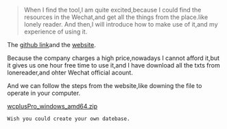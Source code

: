 > When I find the tool,I am quite excited,because I could find the resources in the Wechat,and get all the things from the place.like lonely reader.
And then,I will introduce how to make use of it,and my experience of using it.

The [github link](https://github.com/wonderfulsuccess/weixin_crawler)and the [website](https://www.wcplus.cn/?s=g).

Because the company charges a high price,nowadays I cannot afford it,but it gives us one hour free time to use it,and I have download all the txts from lonereader,and ohter Wechat official acount.

And we can follow the steps from the website,like downing the file to operate in your computer.

[wcplusPro_windows_amd64.zip](https://github.com/user-attachments/files/19051137/wcplusPro_windows_amd64.zip)

`Wish you could create your own datebase.`

